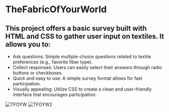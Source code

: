 # TheFabricOfYourWorld
## This project offers a basic survey built with HTML and CSS to gather user input on textiles. It allows you to:
- Ask questions: Simple multiple-choice questions related to textile preferences (e.g., favorite fiber type).
- Collect responses: Users can easily select their answers through radio buttons or checkboxes.
- Quick and easy to use: A simple survey format allows for fast participation.
- Visually appealing: Utilize CSS to create a clean and user-friendly interface that encourages participation.

![TFOYW](https://github.com/Majo-es/TheFabricOfYourWorld/assets/43044338/6b04bbf4-de62-493d-a1c6-9583492f9076)
![TFOYW2](https://github.com/Majo-es/TheFabricOfYourWorld/assets/43044338/d1d1a19a-544d-4c94-a178-e8c7b466bea8)
